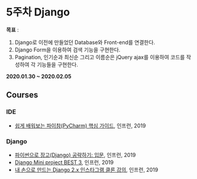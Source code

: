 5주차 Django
=========================

**목표** : 
1. Django로 이전에 만들었던 Database와 Front-end를 연결한다.
2. Django Form을 이용하여 검색 기능을 구현한다.
3. Pagination, 인기순과 최신순 그리고 이름순은 jQuery ajax를 이용하여 코드를 작성하여 각 기능들을 구현한다.

**2020.01.30 ~ 2020.02.05**

Courses
-------

### IDE
- [쉽게 배워보는 파이참(PyCharm) 핵심 가이드](https://www.inflearn.com/course/pycharm-guide), 인프런, 2019

### Django 
- [파이썬으로 장고(Django) 공략하기: 입문](https://www.inflearn.com/course/django-course#), 인프런, 2019
- [Django Mini project BEST 3](https://www.inflearn.com/course/Django-%EB%AF%B8%EB%8B%88%ED%94%84%EB%A1%9C%EC%A0%9D%ED%8A%B8%EA%B0%95%EC%A2%8C), 인프런, 2019   
- [내 손으로 만드는 Django 2.x 인스타그램 클론 강의](https://www.inflearn.com/course/%EC%9E%A5%EA%B3%A0-%EC%9D%B8%EC%8A%A4%ED%83%80%EA%B7%B8%EB%9E%A8-%ED%81%B4%EB%A1%A0#), 인프런, 2019

